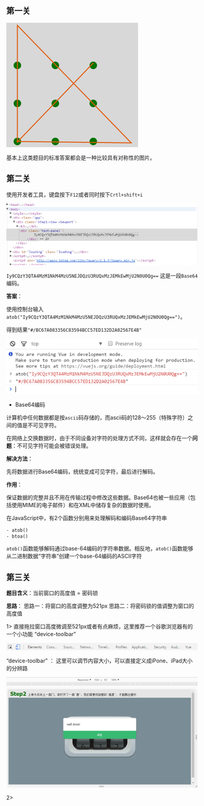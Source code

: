 ## 第一关



![task1](/assets/IFEE/pre-task/task1.png)

基本上这类题目的标准答案都会是一种比较具有对称性的图片。

## 第二关

使用开发者工具，键盘按下`F12`或者同时按下`Crtl+shift+i`

![task2-1](/assets/IFEE/pre-task/task2-1.png)

`Iy9CQzY3QTA4MzM1NkM4MzU5NEJDQzU3RUQxMzJEMkEwMjU2N0U0Qg==` 这是一段`Base64`编码。

**答案**：

使用控制台输入`atob("Iy9CQzY3QTA4MzM1NkM4MzU5NEJDQzU3RUQxMzJEMkEwMjU2N0U0Qg==")`。

得到结果`"#/BC67A083356C83594BCC57ED132D2A02567E4B"`

![task2-1](/assets/IFEE/pre-task/task2-2.png)

- Base64编码

计算机中任何数据都是按`ascii`码存储的，而ascii码的128～255（特殊字符）之间的值是不可见字符。

在网络上交换数据时，由于不同设备对字符的处理方式不同，这样就会存在一个**问题**：不可见字符可能会被错误处理。

**解决方法**：

先将数据进行Base64编码，统统变成可见字符，最后进行解码。

**作用**：

保证数据的完整并且不用在传输过程中修改这些数据。Base64也被一些应用（包括使用MIME的电子邮件）和在XML中储存复杂的数据时使用。

在JavaScript中，有2个函数分别用来处理解码和编码Base64字符串

    - atob()
    - btoa()
    
`atob()`函数能够解码通过base-64编码的字符串数据。相反地，`atob()`函数能够从二进制数据“字符串”创建一个base-64编码的ASCII字符

## 第三关

**题目含义**：当前窗口的高度值 = 密码锁

**思路**：
思路一：将窗口的高度调整为521px 
思路二：将密码锁的值调整为窗口的高度值

1> 直接拖拉窗口高度微调至521px或者有点麻烦，这里推荐一个谷歌浏览器有的一个小功能 “device-toolbar”

![task3-1](/assets/IFEE/pre-task/task3-2.png)

“device-toolbar” ： 这里可以调节内容大小，可以直接定义成iPone、iPad大小的分辨路

![task3-2](/assets/IFEE/pre-task/task3-1.png)

2>











